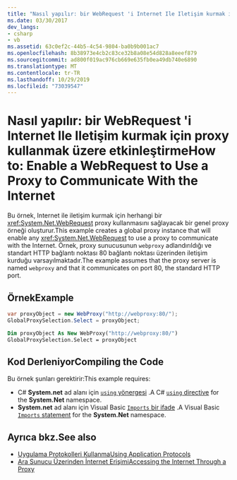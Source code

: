 ```yaml
---
title: "Nasıl yapılır: bir WebRequest 'i Internet Ile Iletişim kurmak için proxy kullanmak üzere etkinleştirme"
ms.date: 03/30/2017
dev_langs:
- csharp
- vb
ms.assetid: 63c0ef2c-44b5-4c54-9804-ba0b9b001ac7
ms.openlocfilehash: 8b38973e4cb2c83ce32b8a08e54d828a8eeef879
ms.sourcegitcommit: ad800f019ac976cb669e635fb0ea49db740e6890
ms.translationtype: MT
ms.contentlocale: tr-TR
ms.lasthandoff: 10/29/2019
ms.locfileid: "73039547"
---
```

# <a name="how-to-enable-a-webrequest-to-use-a-proxy-to-communicate-with-the-internet"></a><span data-ttu-id="44de7-102">Nasıl yapılır: bir WebRequest 'i Internet Ile Iletişim kurmak için proxy kullanmak üzere etkinleştirme</span><span class="sxs-lookup"><span data-stu-id="44de7-102">How to: Enable a WebRequest to Use a Proxy to Communicate With the Internet</span></span>

<span data-ttu-id="44de7-103">Bu örnek, Internet ile iletişim kurmak için herhangi bir <xref:System.Net.WebRequest> proxy kullanmasını sağlayacak bir genel proxy örneği oluşturur.</span><span class="sxs-lookup"><span data-stu-id="44de7-103">This example creates a global proxy instance that will enable any <xref:System.Net.WebRequest> to use a proxy to communicate with the Internet.</span></span> <span data-ttu-id="44de7-104">Örnek, proxy sunucusunun `webproxy` adlandırıldığı ve standart HTTP bağlantı noktası 80 bağlantı noktası üzerinden iletişim kurduğu varsayılmaktadır.</span><span class="sxs-lookup"><span data-stu-id="44de7-104">The example assumes that the proxy server is named `webproxy` and that it communicates on port 80, the standard HTTP port.</span></span>

## <a name="example"></a><span data-ttu-id="44de7-105">Örnek</span><span class="sxs-lookup"><span data-stu-id="44de7-105">Example</span></span>

```csharp
var proxyObject = new WebProxy("http://webproxy:80/");
GlobalProxySelection.Select = proxyObject;
```

```vb
Dim proxyObject As New WebProxy("http://webproxy:80/")
GlobalProxySelection.Select = proxyObject
```

## <a name="compiling-the-code"></a><span data-ttu-id="44de7-106">Kod Derleniyor</span><span class="sxs-lookup"><span data-stu-id="44de7-106">Compiling the Code</span></span>

<span data-ttu-id="44de7-107">Bu örnek şunları gerektirir:</span><span class="sxs-lookup"><span data-stu-id="44de7-107">This example requires:</span></span>

- <span data-ttu-id="44de7-108">C# **System.net** ad alanı için [`using` yönergesi](../../csharp/language-reference/keywords/using-directive.md) .</span><span class="sxs-lookup"><span data-stu-id="44de7-108">A C# [`using` directive](../../csharp/language-reference/keywords/using-directive.md) for the **System.Net** namespace.</span></span>
- <span data-ttu-id="44de7-109">**System.net** ad alanı için Visual Basic [`Imports` bir ifade](../../visual-basic/language-reference/statements/imports-statement-net-namespace-and-type.md) .</span><span class="sxs-lookup"><span data-stu-id="44de7-109">A Visual Basic [`Imports` statement](../../visual-basic/language-reference/statements/imports-statement-net-namespace-and-type.md) for the **System.Net** namespace.</span></span>

## <a name="see-also"></a><span data-ttu-id="44de7-110">Ayrıca bkz.</span><span class="sxs-lookup"><span data-stu-id="44de7-110">See also</span></span>

- [<span data-ttu-id="44de7-111">Uygulama Protokolleri Kullanma</span><span class="sxs-lookup"><span data-stu-id="44de7-111">Using Application Protocols</span></span>](using-application-protocols.md)
- [<span data-ttu-id="44de7-112">Ara Sunucu Üzerinden İnternet Erişimi</span><span class="sxs-lookup"><span data-stu-id="44de7-112">Accessing the Internet Through a Proxy</span></span>](accessing-the-internet-through-a-proxy.md)
